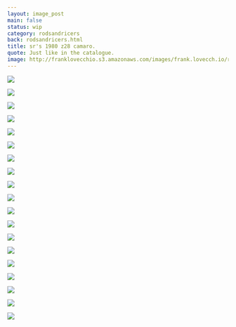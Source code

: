 ```yaml
---
layout: image_post
main: false
status: wip
category: rodsandricers
back: rodsandricers.html
title: sr's 1980 z28 camaro.
quote: Just like in the catalogue.
image: http://franklovecchio.s3.amazonaws.com/images/frank.lovecch.io/rodsandricers/1980_z80_camaro_sr-20.jpg
---
```


<img class="inline" src="http://franklovecchio.s3.amazonaws.com/images/frank.lovecch.io/rodsandricers/1980_z80_camaro_sr-01.jpg"/>
<p class="img-caption"></p>
<img class="inline" src="http://franklovecchio.s3.amazonaws.com/images/frank.lovecch.io/rodsandricers/1980_z80_camaro_sr-02.jpg"/>
<p class="img-caption"></p>
<img class="inline" src="http://franklovecchio.s3.amazonaws.com/images/frank.lovecch.io/rodsandricers/1980_z80_camaro_sr-03.jpg"/>
<p class="img-caption"></p>
<img class="inline" src="http://franklovecchio.s3.amazonaws.com/images/frank.lovecch.io/rodsandricers/1980_z80_camaro_sr-04.jpg"/>
<p class="img-caption"></p>
<img class="inline" src="http://franklovecchio.s3.amazonaws.com/images/frank.lovecch.io/rodsandricers/1980_z80_camaro_sr-05.jpg"/>
<p class="img-caption"></p>
<img class="inline" src="http://franklovecchio.s3.amazonaws.com/images/frank.lovecch.io/rodsandricers/1980_z80_camaro_sr-06.jpg"/>
<p class="img-caption"></p>
<img class="inline" src="http://franklovecchio.s3.amazonaws.com/images/frank.lovecch.io/rodsandricers/1980_z80_camaro_sr-07.jpg"/>
<p class="img-caption"></p>
<img class="inline" src="http://franklovecchio.s3.amazonaws.com/images/frank.lovecch.io/rodsandricers/1980_z80_camaro_sr-08.jpg"/>
<p class="img-caption"></p>
<img class="inline" src="http://franklovecchio.s3.amazonaws.com/images/frank.lovecch.io/rodsandricers/1980_z80_camaro_sr-09.jpg"/>
<p class="img-caption"></p>
<img class="inline" src="http://franklovecchio.s3.amazonaws.com/images/frank.lovecch.io/rodsandricers/1980_z80_camaro_sr-10.jpg"/>
<p class="img-caption"></p>
<img class="inline" src="http://franklovecchio.s3.amazonaws.com/images/frank.lovecch.io/rodsandricers/1980_z80_camaro_sr-11.jpg"/>
<p class="img-caption"></p>
<img class="inline" src="http://franklovecchio.s3.amazonaws.com/images/frank.lovecch.io/rodsandricers/1980_z80_camaro_sr-12.jpg"/>
<p class="img-caption"></p>
<img class="inline" src="http://franklovecchio.s3.amazonaws.com/images/frank.lovecch.io/rodsandricers/1980_z80_camaro_sr-13.jpg"/>
<p class="img-caption"></p>
<img class="inline" src="http://franklovecchio.s3.amazonaws.com/images/frank.lovecch.io/rodsandricers/1980_z80_camaro_sr-14.jpg"/>
<p class="img-caption"></p>
<img class="inline" src="http://franklovecchio.s3.amazonaws.com/images/frank.lovecch.io/rodsandricers/1980_z80_camaro_sr-15.jpg"/>
<p class="img-caption"></p>
<img class="inline" src="http://franklovecchio.s3.amazonaws.com/images/frank.lovecch.io/rodsandricers/1980_z80_camaro_sr-16.jpg"/>
<p class="img-caption"></p>
<img class="inline" src="http://franklovecchio.s3.amazonaws.com/images/frank.lovecch.io/rodsandricers/1980_z80_camaro_sr-17.jpg"/>
<p class="img-caption"></p>
<img class="inline" src="http://franklovecchio.s3.amazonaws.com/images/frank.lovecch.io/rodsandricers/1980_z80_camaro_sr-18.jpg"/>
<p class="img-caption"></p>
<img class="inline" src="http://franklovecchio.s3.amazonaws.com/images/frank.lovecch.io/rodsandricers/1980_z80_camaro_sr-19.jpg"/>
<p class="img-caption"></p>